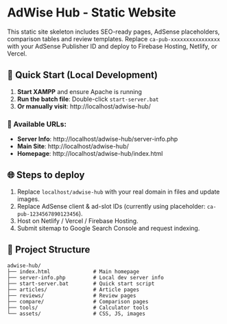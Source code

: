 # AdWise Hub - Static Website

This static site skeleton includes SEO-ready pages, AdSense placeholders, comparison tables and review templates. Replace `ca-pub-xxxxxxxxxxxxxxxx` with your AdSense Publisher ID and deploy to Firebase Hosting, Netlify, or Vercel.

## 🚀 Quick Start (Local Development)

1. **Start XAMPP** and ensure Apache is running
2. **Run the batch file**: Double-click `start-server.bat`
3. **Or manually visit**: http://localhost/adwise-hub/

### 📄 Available URLs:
- **Server Info**: http://localhost/adwise-hub/server-info.php
- **Main Site**: http://localhost/adwise-hub/
- **Homepage**: http://localhost/adwise-hub/index.html

## 🌐 Steps to deploy
1. Replace `localhost/adwise-hub` with your real domain in files and update images.
2. Replace AdSense client & ad-slot IDs (currently using placeholder: `ca-pub-1234567890123456`).
3. Host on Netlify / Vercel / Firebase Hosting.
4. Submit sitemap to Google Search Console and request indexing.

## 📁 Project Structure
```
adwise-hub/
├── index.html              # Main homepage
├── server-info.php         # Local dev server info
├── start-server.bat        # Quick start script
├── articles/               # Article pages
├── reviews/                # Review pages  
├── compare/                # Comparison pages
├── tools/                  # Calculator tools
└── assets/                 # CSS, JS, images
```